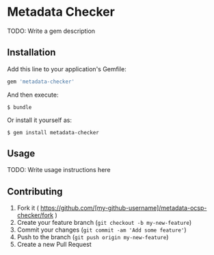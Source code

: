 # Metadata Checker

TODO: Write a gem description

## Installation

Add this line to your application's Gemfile:

```ruby
gem 'metadata-checker'
```

And then execute:

    $ bundle

Or install it yourself as:

    $ gem install metadata-checker

## Usage

TODO: Write usage instructions here

## Contributing

1. Fork it ( https://github.com/[my-github-username]/metadata-ocsp-checker/fork )
2. Create your feature branch (`git checkout -b my-new-feature`)
3. Commit your changes (`git commit -am 'Add some feature'`)
4. Push to the branch (`git push origin my-new-feature`)
5. Create a new Pull Request

